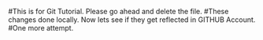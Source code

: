 #This is for Git Tutorial. Please go ahead and delete the file.
#These changes done locally. Now lets see if they get reflected in GITHUB Account.
#One more attempt.
